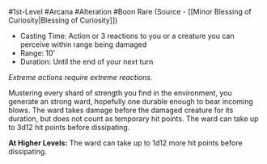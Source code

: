 #1st-Level #Arcana #Alteration #Boon
Rare (Source - [[Minor Blessing of Curiosity|Blessing of Curiosity]])
 
- Casting Time: Action or 3 reactions to you or a creature you can perceive within range being damaged
- Range: 10'
- Duration: Until the end of your next turn 

_Extreme actions require extreme reactions._
 
Mustering every shard of strength you find in the environment, you generate an strong ward, hopefully one durable enough to bear incoming blows. The ward takes damage before the damaged creature for its duration, but does not count as temporary hit points. The ward can take up to 3d12 hit points before dissipating.
 
**At Higher Levels:** The ward can take up to 1d12 more hit points before dissipating.